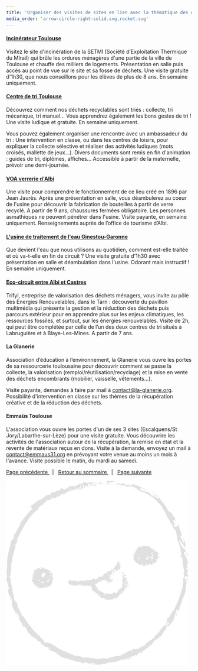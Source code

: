 ```yaml
---
title: 'Organiser des visites de sites en lien avec la thématique des déchets'
media_order: 'arrow-circle-right-solid.svg,rocket.svg'
---
```


#### [Incinérateur Toulouse <i class="fa fa-arrow-right" aria-hidden="true"></i>](https://www.manatour.fr/setmi/ )
Visitez le site d'incinération de la SETMI (Société d’Exploitation Thermique du MIrail) qui brûle les ordures ménagères d'une partie de la ville de Toulouse et chauffe des milliers de logements. Présentation en salle puis accès au point de vue sur le site et sa fosse de déchets. Une visite gratuite d'1h30, que nous conseillons pour les élèves de plus de 8 ans. En semaine uniquement.


#### [Centre de tri Toulouse <i class="fa fa-arrow-right" aria-hidden="true"></i>](https://www.toulouse.fr/web/proprete-dechets/centre-de-tri)
Découvrez comment nos déchets recyclables sont triés : collecte, tri mécanique, tri manuel... Vous apprendrez également les bons gestes de tri ! Une visite ludique et gratuite. En semaine uniquement.

Vous pouvez également organiser une rencontre avec un ambassadeur du tri : Une intervention en classe, ou dans les centres de loisirs, pour expliquer la collecte sélective et réaliser des activités ludiques (mots croisés, mallette de jeux...). Divers documents sont remis en fin d'animation : guides de tri, diplômes, affiches... Accessible à partir de la maternelle, prévoir une demi-journée.

#### [VOA verrerie d'Albi <i class="fa fa-arrow-right" aria-hidden="true"></i>](https://www.voa.fr/fabrication/ )
Une visite pour comprendre le fonctionnement de ce lieu créé en 1896 par Jean Jaurès. Après une présentation en salle, vous déambulerez au coeur de l'usine pour découvrir la fabrication de bouteilles à partir de verre recyclé. A partir de 9 ans, chaussures fermées obligatoire. Les personnes asmathiques ne peuvent pénétrer dans l'usine. Visite payante, en semaine uniquement. Renseignements auprès de l’office de tourisme d’Albi.

#### [L'usine de traitement de l'eau Ginestou-Garonne <i class="fa fa-arrow-right" aria-hidden="true"></i>](https://www.manatour.fr/fr/tourisme-industriel-visites-dentreprises/visitez-lusine-veolia-eau-de-ginestous-garonne )
Que devient l'eau que nous utilisons au quotidien, comment est-elle traitée et où va-t-elle en fin de circuit ?  Une visite gratuite d'1h30 avec présentation en salle et déambulation dans l'usine. Odorant mais instructif ! En semaine uniquement.

#### [Eco-circuit entre Albi et Castres <i class="fa fa-arrow-right" aria-hidden="true"></i>](https://www.tourisme-tarn.com/patrimoine-culturel/eco-circuit-trifyl)
Trifyl, entreprise de valorisation des déchets ménagers, vous invite au pôle des Energies Renouvelables, dans le Tarn : découverte du pavillon multimédia qui présente la gestion et la réduction des déchets puis parcours extérieur pour en apprendre plus sur les enjeux climatiques, les ressources fossiles, et surtout, sur les énergies renouvelables. Visite de 2h, qui peut être complétée par celle de l’un des deux centres de tri situés à Labruguière et à Blaye-Les-Mines. A partir de 7 ans.

#### La Glanerie
Association d’éducation à l’environnement, la Glanerie vous ouvre les portes de sa ressourcerie toulousaine pour découvrir comment se passe la collecte, la valorisation (remploi/réutilisation/recyclage) et la mise en vente des déchets encombrants (mobilier, vaisselle, vêtements...).

Visite payante, demandes à faire par mail à contact@la-glanerie.org. Possibilité d'intervention en classe sur les thèmes de la récupération créative et de la réduction des déchets.

#### Emmaüs Toulouse
L'association vous ouvre les portes d'un de ses 3 sites (Escalquens/St Jory/Labarthe-sur-Lèze) pour une visite gratuite. Vous découvrire les activités de l'association autour de la récupération, la remise en état et la revente de matériaux reçus en dons. Visite à la demande, envoyez un mail à contact@emmaus31.org en prévoyant votre venue au moins un mois à l'avance. Visite possible le matin, du mardi au samedi.

[ <i class="fa fa-arrow-left" aria-hidden="true"></i> Page précédente  ](/kit-pedagogique/autres-ressources-pedagogiques-sur-le-theme-de-la-reduction-des-dechets) &nbsp; | &nbsp;  [<i class="fa fa-arrow-up" aria-hidden="true"></i> Retour au sommaire  ](/kit-pedagogique)  &nbsp;  |  &nbsp;  [<i class="fa fa-arrow-right" aria-hidden="true"></i> Page suivante  ](/kit-pedagogique/faire-venir-des-benevoles-de-zero-waste-toulouse-pour-une-conference-un-atelier-diy)

![](smiley.svg?resize=256,256)